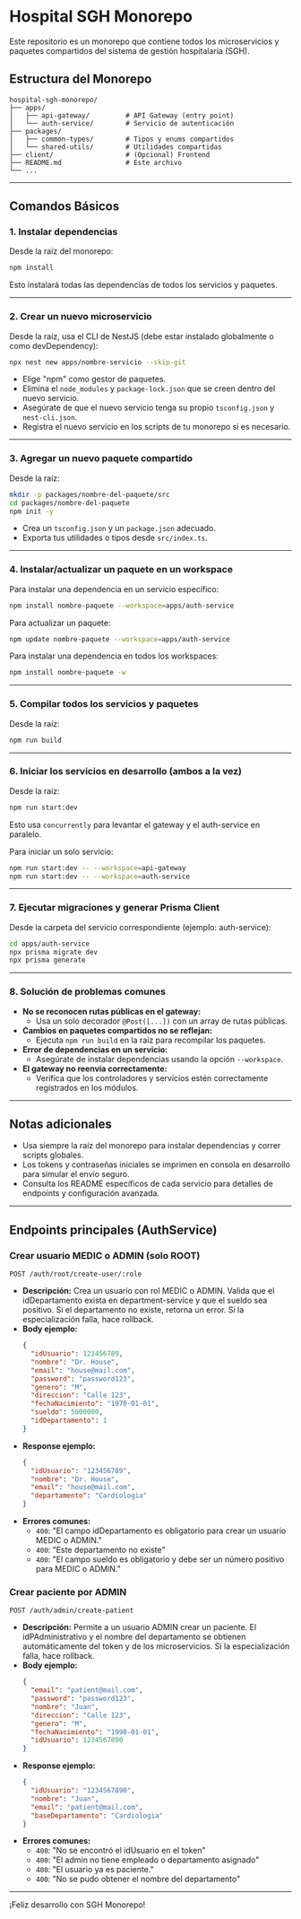 # Hospital SGH Monorepo

Este repositorio es un monorepo que contiene todos los microservicios y paquetes compartidos del sistema de gestión hospitalaria (SGH).

## Estructura del Monorepo

```
hospital-sgh-monorepo/
├── apps/
│   ├── api-gateway/         # API Gateway (entry point)
│   └── auth-service/        # Servicio de autenticación
├── packages/
│   ├── common-types/        # Tipos y enums compartidos
│   └── shared-utils/        # Utilidades compartidas
├── client/                  # (Opcional) Frontend
├── README.md                # Este archivo
└── ...
```

---

## Comandos Básicos

### 1. Instalar dependencias

Desde la raíz del monorepo:
```bash
npm install
```
Esto instalará todas las dependencias de todos los servicios y paquetes.

---

### 2. Crear un nuevo microservicio

Desde la raíz, usa el CLI de NestJS (debe estar instalado globalmente o como devDependency):
```bash
npx nest new apps/nombre-servicio --skip-git
```
- Elige "npm" como gestor de paquetes.
- Elimina el `node_modules` y `package-lock.json` que se creen dentro del nuevo servicio.
- Asegúrate de que el nuevo servicio tenga su propio `tsconfig.json` y `nest-cli.json`.
- Registra el nuevo servicio en los scripts de tu monorepo si es necesario.

---

### 3. Agregar un nuevo paquete compartido

Desde la raíz:
```bash
mkdir -p packages/nombre-del-paquete/src
cd packages/nombre-del-paquete
npm init -y
```
- Crea un `tsconfig.json` y un `package.json` adecuado.
- Exporta tus utilidades o tipos desde `src/index.ts`.

---

### 4. Instalar/actualizar un paquete en un workspace

Para instalar una dependencia en un servicio específico:
```bash
npm install nombre-paquete --workspace=apps/auth-service
```

Para actualizar un paquete:
```bash
npm update nombre-paquete --workspace=apps/auth-service
```

Para instalar una dependencia en todos los workspaces:
```bash
npm install nombre-paquete -w
```

---

### 5. Compilar todos los servicios y paquetes

Desde la raíz:
```bash
npm run build
```

---

### 6. Iniciar los servicios en desarrollo (ambos a la vez)

Desde la raíz:
```bash
npm run start:dev
```
Esto usa `concurrently` para levantar el gateway y el auth-service en paralelo.

Para iniciar un solo servicio:
```bash
npm run start:dev -- --workspace=api-gateway
npm run start:dev -- --workspace=auth-service
```

---

### 7. Ejecutar migraciones y generar Prisma Client

Desde la carpeta del servicio correspondiente (ejemplo: auth-service):
```bash
cd apps/auth-service
npx prisma migrate dev
npx prisma generate
```

---

### 8. Solución de problemas comunes

- **No se reconocen rutas públicas en el gateway:**
  - Usa un solo decorador `@Post([...])` con un array de rutas públicas.
- **Cambios en paquetes compartidos no se reflejan:**
  - Ejecuta `npm run build` en la raíz para recompilar los paquetes.
- **Error de dependencias en un servicio:**
  - Asegúrate de instalar dependencias usando la opción `--workspace`.
- **El gateway no reenvía correctamente:**
  - Verifica que los controladores y servicios estén correctamente registrados en los módulos.

---

## Notas adicionales

- Usa siempre la raíz del monorepo para instalar dependencias y correr scripts globales.
- Los tokens y contraseñas iniciales se imprimen en consola en desarrollo para simular el envío seguro.
- Consulta los README específicos de cada servicio para detalles de endpoints y configuración avanzada.

---

## Endpoints principales (AuthService)

### Crear usuario MEDIC o ADMIN (solo ROOT)

`POST /auth/root/create-user/:role`

- **Descripción:** Crea un usuario con rol MEDIC o ADMIN. Valida que el idDepartamento exista en department-service y que el sueldo sea positivo. Si el departamento no existe, retorna un error. Si la especialización falla, hace rollback.
- **Body ejemplo:**
  ```json
  {
    "idUsuario": 123456789,
    "nombre": "Dr. House",
    "email": "house@mail.com",
    "password": "password123",
    "genero": "M",
    "direccion": "Calle 123",
    "fechaNacimiento": "1970-01-01",
    "sueldo": 5000000,
    "idDepartamento": 1
  }
  ```
- **Response ejemplo:**
  ```json
  {
    "idUsuario": "123456789",
    "nombre": "Dr. House",
    "email": "house@mail.com",
    "departamento": "Cardiologia"
  }
  ```
- **Errores comunes:**
  - `400`: "El campo idDepartamento es obligatorio para crear un usuario MEDIC o ADMIN."
  - `400`: "Este departamento no existe"
  - `400`: "El campo sueldo es obligatorio y debe ser un número positivo para MEDIC o ADMIN."

### Crear paciente por ADMIN

`POST /auth/admin/create-patient`

- **Descripción:** Permite a un usuario ADMIN crear un paciente. El idPAdministrativo y el nombre del departamento se obtienen automáticamente del token y de los microservicios. Si la especialización falla, hace rollback.
- **Body ejemplo:**
  ```json
  {
    "email": "patient@mail.com",
    "password": "password123",
    "nombre": "Juan",
    "direccion": "Calle 123",
    "genero": "M",
    "fechaNacimiento": "1990-01-01",
    "idUsuario": 1234567890
  }
  ```
- **Response ejemplo:**
  ```json
  {
    "idUsuario": "1234567890",
    "nombre": "Juan",
    "email": "patient@mail.com",
    "baseDepartamento": "Cardiologia"
  }
  ```
- **Errores comunes:**
  - `400`: "No se encontró el idUsuario en el token"
  - `400`: "El admin no tiene empleado o departamento asignado"
  - `400`: "El usuario ya es paciente."
  - `400`: "No se pudo obtener el nombre del departamento"

---

¡Feliz desarrollo con SGH Monorepo!
